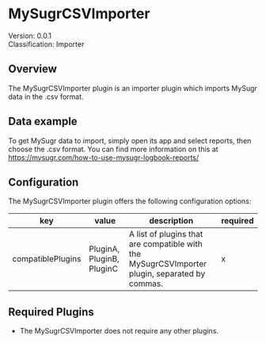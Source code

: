 # MySugrCSVImporter
Version: 0.0.1  
Classification: Importer

Overview
-----
The MySugrCSVImporter plugin is an importer plugin which imports MySugr data in the .csv format.

Data example
-----
To get MySugr data to import, simply open its app and select reports, then choose the .csv format. You can find more information on this at https://mysugr.com/how-to-use-mysugr-logbook-reports/ 

Configuration
-----
The MySugrCSVImporter plugin offers the following configuration options:

| key  | value | description | required |
| ------------- | ------------- |  ------------- | ------------- |
| compatiblePlugins | PluginA, PluginB, PluginC | A list of plugins that are compatible with the MySugrCSVImporter plugin, separated by commas. | x

Required Plugins
-----
 - The MySugrCSVImporter does not require any other plugins.